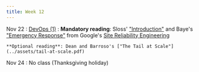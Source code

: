 ```yaml
---
title: Week 12
---
```


Nov 22
: [DevOps (1)](../assets/lecture-23-devops1.pdf)
  : **Mandatory reading**: Sloss' ["Introduction"](https://sre.google/sre-book/introduction/) and Baye's ["Emergency Response"](https://sre.google/sre-book/emergency-response/) from Google's [Site Reliability Engineering](https://sre.google/sre-book/table-of-contents/)

    **Optional reading**: Dean and Barroso's ["The Tail at Scale"](../assets/tail-at-scale.pdf)

Nov 24
: No class (Thanksgiving holiday)